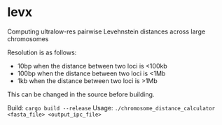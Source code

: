 # levx
Computing ultralow-res pairwise Levehnstein distances across large chromosomes

Resolution is as follows:
* 10bp when the distance between two loci is <100kb
* 100bp when the distance between two loci is <1Mb
* 1kb when the distance between two loci is >1Mb

This can be changed in the source before building.

Build: `cargo build --release`
Usage: `./chromosome_distance_calculator <fasta_file> <output_ipc_file>`
